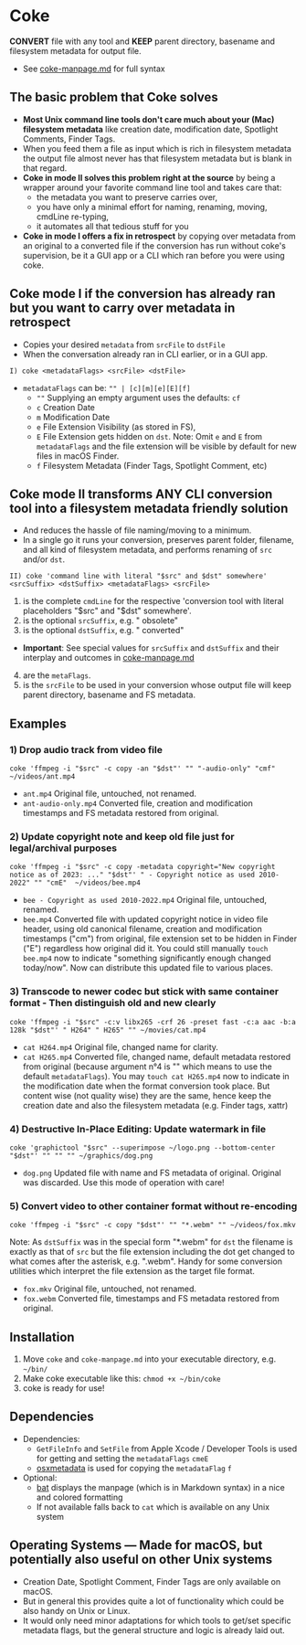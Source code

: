 # Coke
**CONVERT** file with any tool and **KEEP** parent directory, basename and filesystem metadata for output file.
- See [coke-manpage.md](https://github.com/porg/coke/blob/main/coke-manpage.md) for full syntax

## The basic problem that Coke solves
- **Most Unix command line tools don't care much about your (Mac) filesystem metadata** like creation date, modification date, Spotlight Comments, Finder Tags.
- When you feed them a file as input which is rich in filesystem metadata the output file almost never has that filesystem metadata but is blank in that regard.
- **Coke in mode II solves this problem right at the source** by being a wrapper around your favorite command line tool and takes care that:
  - the metadata you want to preserve carries over,
  - you have only a minimal effort for naming, renaming, moving, cmdLine re-typing,
  - it automates all that tedious stuff for you
- **Coke in mode I offers a fix in retrospect** by copying over metadata from an original to a converted file if the conversion has run without coke's supervision, be it a GUI app or a CLI which ran before you were using coke.


## Coke mode I if the conversion has already ran but you want to carry over metadata in retrospect
- Copies your desired `metadata` from `srcFile` to `dstFile`
- When the conversation already ran in CLI earlier, or in a GUI app.

```
I) coke <metadataFlags> <srcFile> <dstFile>
```

- `metadataFlags` can be: `"" | [c][m][e][E][f]`
  - `""` Supplying an empty argument uses the defaults: `cf`
  - `c`  Creation Date
  - `m`  Modification Date
  - `e`  File Extension Visibility (as stored in FS),
  - `E`  File Extension gets hidden on `dst`. Note: Omit `e` and `E` from `metadataFlags` and the file extension will be visible by default for new files in macOS Finder.
  - `f`  Filesystem Metadata (Finder Tags, Spotlight Comment, etc)


## Coke mode II transforms ANY CLI conversion tool into a filesystem metadata friendly solution

- And reduces the hassle of file naming/moving to a minimum.
- In a single go it runs your conversion, preserves parent folder, filename, and all kind of filesystem metadata, and performs renaming of `src` and/or `dst`.


```
II) coke 'command line with literal "$src" and $dst" somewhere' <srcSuffix> <dstSuffix> <metadataFlags> <srcFile>
```

1. is the complete `cmdLine` for the respective 'conversion tool with literal placeholders "$src" and "$dst" somewhere'.
2. is the optional `srcSuffix`, e.g. " obsolete"
3. is the optional `dstSuffix`, e.g. " converted"
  - **Important**: See special values for `srcSuffix` and `dstSuffix` and their interplay and outcomes in [coke-manpage.md](https://github.com/porg/coke/blob/main/coke-manpage.md#how-you-set-the-suffixes-determines-the-outcome)
4. are the `metaFlags`.
5. is the `srcFile` to be used in your conversion whose output file will keep parent directory, basename and FS metadata.


## Examples

### 1) Drop audio track from video file

	coke 'ffmpeg -i "$src" -c copy -an "$dst"' "" "-audio-only" "cmf" ~/videos/ant.mp4

  - `ant.mp4`             Original file, untouched, not renamed.
  - `ant-audio-only.mp4`  Converted file, creation and modification timestamps and FS metadata restored from original.


### 2) Update copyright note and keep old file just for legal/archival purposes

	coke 'ffmpeg -i "$src" -c copy -metadata copyright="New copyright notice as of 2023: ..." "$dst"' " - Copyright notice as used 2010-2022" "" "cmE"  ~/videos/bee.mp4

  - `bee - Copyright as used 2010-2022.mp4`   Original file, untouched, renamed.
  - `bee.mp4`   Converted file with updated copyright notice in video file header, using old canonical filename, creation and modification timestamps ("cm") from original, file extension set to be hidden in Finder ("E") regardless how original did it. You could still manually `touch bee.mp4` now to indicate "something significantly enough changed today/now". Now can distribute this updated file to various places.


### 3) Transcode to newer codec but stick with same container format - Then distinguish old and new clearly

	coke 'ffmpeg -i "$src" -c:v libx265 -crf 26 -preset fast -c:a aac -b:a 128k "$dst"' " H264" " H265" "" ~/movies/cat.mp4

  - `cat H264.mp4`  Original file, changed name for clarity.
  - `cat H265.mp4`  Converted file, changed name, default metadata restored from original (because argument n°4 is "" which means to use the default `metadataFlags`). You may `touch cat H265.mp4` now to indicate in the modification date when the format conversion took place. But content wise (not quality wise) they are the same, hence keep the creation date and also the filesystem metadata (e.g. Finder tags, xattr)


### 4) Destructive In-Place Editing: Update watermark in file

	coke 'graphictool "$src" --superimpose ~/logo.png --bottom-center "$dst"' "" "" "" ~/graphics/dog.png

  - `dog.png`   Updated file with name and FS metadata of original. Original was discarded. Use this mode of operation with care!


### 5) Convert video to other container format without re-encoding

	coke 'ffmpeg -i "$src" -c copy "$dst"' "" "*.webm" "" ~/videos/fox.mkv


Note: As `dstSuffix` was in the special form "*.webm" for `dst` the filename is exactly as that of `src` but the file extension including the dot get changed to what comes after the asterisk, e.g. ".webm". Handy for some conversion utilities which interpret the file extension as the target file format.

  - `fox.mkv`   Original file, untouched, not renamed.
  - `fox.webm`  Converted file, timestamps and FS metadata restored from original.
  
  
## Installation
1. Move `coke` and `coke-manpage.md` into your executable directory, e.g. `~/bin/`
2. Make coke executable like this: `chmod +x ~/bin/coke`
3. coke is ready for use!

## Dependencies
- Dependencies:
  - `GetFileInfo` and `SetFile` from Apple Xcode / Developer Tools is used for getting and setting the `metadataFlags` `cmeE`
  - [osxmetadata](https://github.com/RhetTbull/osxmetadata) is used for copying the `metadataFlag` `f`
- Optional:
  - [bat](https://github.com/sharkdp/bat) displays the manpage (which is in Markdown syntax) in a nice and colored formatting
  - If not available falls back to `cat` which is available on any Unix system
  
## Operating Systems — Made for macOS, but potentially also useful on other Unix systems
- Creation Date, Spotlight Comment, Finder Tags are only available on macOS.
- But in general this provides quite a lot of functionality which could be also handy on Unix or Linux.
- It would only need minor adaptations for which tools to get/set specific metadata flags, but the general structure and logic is already laid out.
